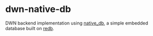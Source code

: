 # dwn-native-db

<!-- cargo-rdme start -->

DWN backend implementation using [native_db](https://github.com/vincent-herlemont/native_db),
a simple embedded database built on [redb](https://github.com/cberner/redb).

<!-- cargo-rdme end -->
